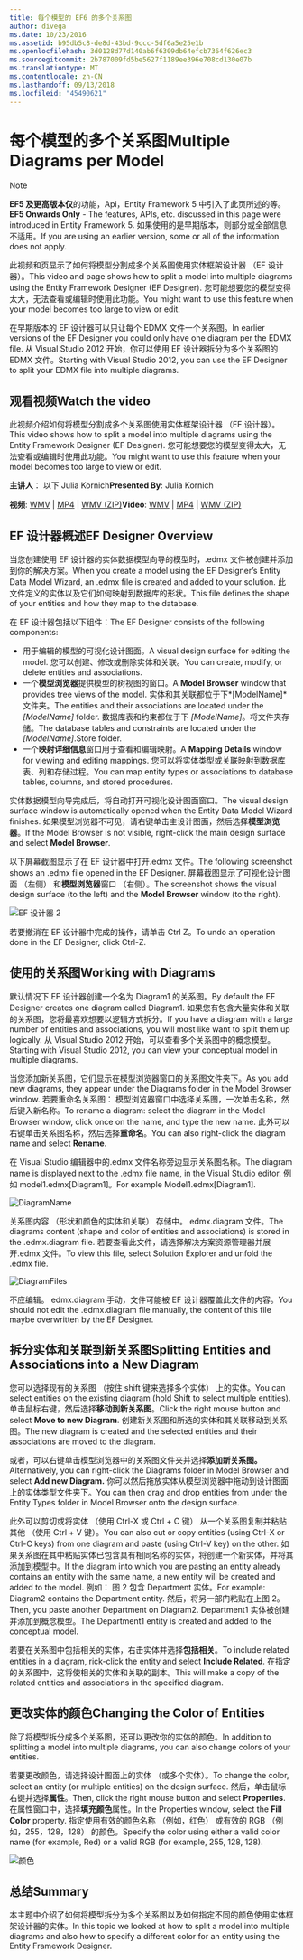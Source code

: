 ```yaml
---
title: 每个模型的 EF6 的多个关系图
author: divega
ms.date: 10/23/2016
ms.assetid: b95db5c8-de8d-43bd-9ccc-5df6a5e25e1b
ms.openlocfilehash: 3d0128d77d140ab6f6309db64efcb7364f626ec3
ms.sourcegitcommit: 2b787009fd5be5627f1189ee396e708cd130e07b
ms.translationtype: MT
ms.contentlocale: zh-CN
ms.lasthandoff: 09/13/2018
ms.locfileid: "45490621"
---
```

# <a name="multiple-diagrams-per-model"></a><span data-ttu-id="8587e-102">每个模型的多个关系图</span><span class="sxs-lookup"><span data-stu-id="8587e-102">Multiple Diagrams per Model</span></span>
> [!NOTE]
> <span data-ttu-id="8587e-103">**EF5 及更高版本仅**的功能，Api，Entity Framework 5 中引入了此页所述的等。</span><span class="sxs-lookup"><span data-stu-id="8587e-103">**EF5 Onwards Only** - The features, APIs, etc. discussed in this page were introduced in Entity Framework 5.</span></span> <span data-ttu-id="8587e-104">如果使用的是早期版本，则部分或全部信息不适用。</span><span class="sxs-lookup"><span data-stu-id="8587e-104">If you are using an earlier version, some or all of the information does not apply.</span></span>

<span data-ttu-id="8587e-105">此视频和页显示了如何将模型分割成多个关系图使用实体框架设计器 （EF 设计器）。</span><span class="sxs-lookup"><span data-stu-id="8587e-105">This video and page shows how to split a model into multiple diagrams using the Entity Framework Designer (EF Designer).</span></span> <span data-ttu-id="8587e-106">您可能想要您的模型变得太大，无法查看或编辑时使用此功能。</span><span class="sxs-lookup"><span data-stu-id="8587e-106">You might want to use this feature when your model becomes too large to view or edit.</span></span>

<span data-ttu-id="8587e-107">在早期版本的 EF 设计器可以只让每个 EDMX 文件一个关系图。</span><span class="sxs-lookup"><span data-stu-id="8587e-107">In earlier versions of the EF Designer you could only have one diagram per the EDMX file.</span></span> <span data-ttu-id="8587e-108">从 Visual Studio 2012 开始，你可以使用 EF 设计器拆分为多个关系图的 EDMX 文件。</span><span class="sxs-lookup"><span data-stu-id="8587e-108">Starting with Visual Studio 2012, you can use the EF Designer to split your EDMX file into multiple diagrams.</span></span>

## <a name="watch-the-video"></a><span data-ttu-id="8587e-109">观看视频</span><span class="sxs-lookup"><span data-stu-id="8587e-109">Watch the video</span></span>
<span data-ttu-id="8587e-110">此视频介绍如何将模型分割成多个关系图使用实体框架设计器 （EF 设计器）。</span><span class="sxs-lookup"><span data-stu-id="8587e-110">This video shows how to split a model into multiple diagrams using the Entity Framework Designer (EF Designer).</span></span> <span data-ttu-id="8587e-111">您可能想要您的模型变得太大，无法查看或编辑时使用此功能。</span><span class="sxs-lookup"><span data-stu-id="8587e-111">You might want to use this feature when your model becomes too large to view or edit.</span></span>

<span data-ttu-id="8587e-112">**主讲人**： 以下 Julia Kornich</span><span class="sxs-lookup"><span data-stu-id="8587e-112">**Presented By**: Julia Kornich</span></span>

<span data-ttu-id="8587e-113">**视频**: [WMV](http://download.microsoft.com/download/5/C/2/5C2B52AB-5532-426F-B078-1E253341B5FA/HDI-ITPro-MSDN-winvideo-multiplediagrams.wmv) | [MP4](http://download.microsoft.com/download/5/C/2/5C2B52AB-5532-426F-B078-1E253341B5FA/HDI-ITPro-MSDN-mp4video-multiplediagrams.m4v) | [WMV (ZIP)](http://download.microsoft.com/download/5/C/2/5C2B52AB-5532-426F-B078-1E253341B5FA/HDI-ITPro-MSDN-winvideo-multiplediagrams.zip)</span><span class="sxs-lookup"><span data-stu-id="8587e-113">**Video**: [WMV](http://download.microsoft.com/download/5/C/2/5C2B52AB-5532-426F-B078-1E253341B5FA/HDI-ITPro-MSDN-winvideo-multiplediagrams.wmv) | [MP4](http://download.microsoft.com/download/5/C/2/5C2B52AB-5532-426F-B078-1E253341B5FA/HDI-ITPro-MSDN-mp4video-multiplediagrams.m4v) | [WMV (ZIP)](http://download.microsoft.com/download/5/C/2/5C2B52AB-5532-426F-B078-1E253341B5FA/HDI-ITPro-MSDN-winvideo-multiplediagrams.zip)</span></span>

## <a name="ef-designer-overview"></a><span data-ttu-id="8587e-114">EF 设计器概述</span><span class="sxs-lookup"><span data-stu-id="8587e-114">EF Designer Overview</span></span>

<span data-ttu-id="8587e-115">当您创建使用 EF 设计器的实体数据模型向导的模型时，.edmx 文件被创建并添加到你的解决方案。</span><span class="sxs-lookup"><span data-stu-id="8587e-115">When you create a model using the EF Designer’s Entity Data Model Wizard, an .edmx file is created and added to your solution.</span></span> <span data-ttu-id="8587e-116">此文件定义的实体以及它们如何映射到数据库的形状。</span><span class="sxs-lookup"><span data-stu-id="8587e-116">This file defines the shape of your entities and how they map to the database.</span></span>

<span data-ttu-id="8587e-117">在 EF 设计器包括以下组件：</span><span class="sxs-lookup"><span data-stu-id="8587e-117">The EF Designer consists of the following components:</span></span>

-   <span data-ttu-id="8587e-118">用于编辑的模型的可视化设计图面。</span><span class="sxs-lookup"><span data-stu-id="8587e-118">A visual design surface for editing the model.</span></span> <span data-ttu-id="8587e-119">您可以创建、修改或删除实体和关联。</span><span class="sxs-lookup"><span data-stu-id="8587e-119">You can create, modify, or delete entities and associations.</span></span>
-   <span data-ttu-id="8587e-120">一个**模型浏览器**提供模型的树视图的窗口。</span><span class="sxs-lookup"><span data-stu-id="8587e-120">A **Model Browser** window that provides tree views of the model.</span></span>  <span data-ttu-id="8587e-121">实体和其关联都位于下*\[ModelName\]* 文件夹。</span><span class="sxs-lookup"><span data-stu-id="8587e-121">The entities and their associations are located under the *\[ModelName\]* folder.</span></span> <span data-ttu-id="8587e-122">数据库表和约束都位于下 *\[ModelName\]*。将文件夹存储。</span><span class="sxs-lookup"><span data-stu-id="8587e-122">The database tables and constraints are located under the *\[ModelName\]*.Store folder.</span></span>
-   <span data-ttu-id="8587e-123">一个**映射详细信息**窗口用于查看和编辑映射。</span><span class="sxs-lookup"><span data-stu-id="8587e-123">A **Mapping Details** window for viewing and editing mappings.</span></span> <span data-ttu-id="8587e-124">您可以将实体类型或关联映射到数据库表、列和存储过程。</span><span class="sxs-lookup"><span data-stu-id="8587e-124">You can map entity types or associations to database tables, columns, and stored procedures.</span></span> 

<span data-ttu-id="8587e-125">实体数据模型向导完成后，将自动打开可视化设计图面窗口。</span><span class="sxs-lookup"><span data-stu-id="8587e-125">The visual design surface window is automatically opened when the Entity Data Model Wizard finishes.</span></span> <span data-ttu-id="8587e-126">如果模型浏览器不可见，请右键单击主设计图面，然后选择**模型浏览器**。</span><span class="sxs-lookup"><span data-stu-id="8587e-126">If the Model Browser is not visible, right-click the main design surface and select **Model Browser**.</span></span>

<span data-ttu-id="8587e-127">以下屏幕截图显示了在 EF 设计器中打开.edmx 文件。</span><span class="sxs-lookup"><span data-stu-id="8587e-127">The following screenshot shows an .edmx file opened in the EF Designer.</span></span> <span data-ttu-id="8587e-128">屏幕截图显示了可视化设计图面 （左侧） 和**模型浏览器**窗口 （右侧）。</span><span class="sxs-lookup"><span data-stu-id="8587e-128">The screenshot shows the visual design surface (to the left) and the **Model Browser** window (to the right).</span></span>

![EF 设计器 2](~/ef6/media/efdesigner2.png)

<span data-ttu-id="8587e-130">若要撤消在 EF 设计器中完成的操作，请单击 Ctrl Z。</span><span class="sxs-lookup"><span data-stu-id="8587e-130">To undo an operation done in the EF Designer, click Ctrl-Z.</span></span>

## <a name="working-with-diagrams"></a><span data-ttu-id="8587e-131">使用的关系图</span><span class="sxs-lookup"><span data-stu-id="8587e-131">Working with Diagrams</span></span>

<span data-ttu-id="8587e-132">默认情况下 EF 设计器创建一个名为 Diagram1 的关系图。</span><span class="sxs-lookup"><span data-stu-id="8587e-132">By default the EF Designer creates one diagram called Diagram1.</span></span> <span data-ttu-id="8587e-133">如果您有包含大量实体和关联的关系图，您将最喜欢想要以逻辑方式拆分。</span><span class="sxs-lookup"><span data-stu-id="8587e-133">If you have a diagram with a large number of entities and associations, you will most like want to split them up logically.</span></span> <span data-ttu-id="8587e-134">从 Visual Studio 2012 开始，可以查看多个关系图中的概念模型。</span><span class="sxs-lookup"><span data-stu-id="8587e-134">Starting with Visual Studio 2012, you can view your conceptual model in multiple diagrams.</span></span>   

<span data-ttu-id="8587e-135">当您添加新关系图，它们显示在模型浏览器窗口的关系图文件夹下。</span><span class="sxs-lookup"><span data-stu-id="8587e-135">As you add new diagrams, they appear under the Diagrams folder in the Model Browser window.</span></span> <span data-ttu-id="8587e-136">若要重命名关系图： 模型浏览器窗口中选择关系图，一次单击名称，然后键入新名称。</span><span class="sxs-lookup"><span data-stu-id="8587e-136">To rename a diagram: select the diagram in the Model Browser window, click once on the name, and type the new name.</span></span>  <span data-ttu-id="8587e-137">此外可以右键单击关系图名称，然后选择**重命名**。</span><span class="sxs-lookup"><span data-stu-id="8587e-137">You can also right-click the diagram name and select **Rename**.</span></span>

<span data-ttu-id="8587e-138">在 Visual Studio 编辑器中的.edmx 文件名称旁边显示关系图名称。</span><span class="sxs-lookup"><span data-stu-id="8587e-138">The diagram name is displayed next to the .edmx file name, in the Visual Studio editor.</span></span> <span data-ttu-id="8587e-139">例如 model1.edmx\[Diagram1\]。</span><span class="sxs-lookup"><span data-stu-id="8587e-139">For example Model1.edmx\[Diagram1\].</span></span>

![DiagramName](~/ef6/media/diagramname.png)

<span data-ttu-id="8587e-141">关系图内容 （形状和颜色的实体和关联） 存储中。 edmx.diagram 文件。</span><span class="sxs-lookup"><span data-stu-id="8587e-141">The diagrams content (shape and color of entities and associations) is stored in the .edmx.diagram file.</span></span> <span data-ttu-id="8587e-142">若要查看此文件，请选择解决方案资源管理器并展开.edmx 文件。</span><span class="sxs-lookup"><span data-stu-id="8587e-142">To view this file, select Solution Explorer and unfold the .edmx file.</span></span> 

![DiagramFiles](~/ef6/media/diagramfiles.png)

<span data-ttu-id="8587e-144">不应编辑。 edmx.diagram 手动，文件可能被 EF 设计器覆盖此文件的内容。</span><span class="sxs-lookup"><span data-stu-id="8587e-144">You should not edit the .edmx.diagram file manually, the content of this file maybe overwritten by the EF Designer.</span></span>
 
## <a name="splitting-entities-and-associations-into-a-new-diagram"></a><span data-ttu-id="8587e-145">拆分实体和关联到新关系图</span><span class="sxs-lookup"><span data-stu-id="8587e-145">Splitting Entities and Associations into a New Diagram</span></span>

<span data-ttu-id="8587e-146">您可以选择现有的关系图 （按住 shift 键来选择多个实体） 上的实体。</span><span class="sxs-lookup"><span data-stu-id="8587e-146">You can select entities on the existing diagram (hold Shift to select multiple entities).</span></span> <span data-ttu-id="8587e-147">单击鼠标右键，然后选择**移动到新关系图**。</span><span class="sxs-lookup"><span data-stu-id="8587e-147">Click the right mouse button and select **Move to new Diagram**.</span></span> <span data-ttu-id="8587e-148">创建新关系图和所选的实体和其关联移动到关系图。</span><span class="sxs-lookup"><span data-stu-id="8587e-148">The new diagram is created and the selected entities and their associations are moved to the diagram.</span></span>

<span data-ttu-id="8587e-149">或者，可以右键单击模型浏览器中的关系图文件夹并选择**添加新关系图。**</span><span class="sxs-lookup"><span data-stu-id="8587e-149">Alternatively, you can right-click the Diagrams folder in Model Browser and select **Add new Diagram.**</span></span> <span data-ttu-id="8587e-150">你可以然后拖放实体从模型浏览器中拖动到设计图面上的实体类型文件夹下。</span><span class="sxs-lookup"><span data-stu-id="8587e-150">You can then drag and drop entities from under the Entity Types folder in Model Browser onto the design surface.</span></span>

<span data-ttu-id="8587e-151">此外可以剪切或将实体 （使用 Ctrl-X 或 Ctrl + C 键） 从一个关系图复制并粘贴其他 （使用 Ctrl + V 键）。</span><span class="sxs-lookup"><span data-stu-id="8587e-151">You can also cut or copy entities (using Ctrl-X or Ctrl-C keys) from one diagram and paste (using Ctrl-V key) on the other.</span></span> <span data-ttu-id="8587e-152">如果关系图在其中粘贴实体已包含具有相同名称的实体，将创建一个新实体，并将其添加到模型中。</span><span class="sxs-lookup"><span data-stu-id="8587e-152">If the diagram into which you are pasting an entity already contains an entity with the same name, a new entity will be created and added to the model.</span></span>  <span data-ttu-id="8587e-153">例如： 图 2 包含 Department 实体。</span><span class="sxs-lookup"><span data-stu-id="8587e-153">For example: Diagram2 contains the Department entity.</span></span> <span data-ttu-id="8587e-154">然后，将另一部门粘贴在上图 2。</span><span class="sxs-lookup"><span data-stu-id="8587e-154">Then, you paste another Department on Diagram2.</span></span> <span data-ttu-id="8587e-155">Department1 实体被创建并添加到概念模型。</span><span class="sxs-lookup"><span data-stu-id="8587e-155">The Department1 entity is created and added to the conceptual model.</span></span>   

<span data-ttu-id="8587e-156">若要在关系图中包括相关的实体，右击实体并选择**包括相关**。</span><span class="sxs-lookup"><span data-stu-id="8587e-156">To include related entities in a diagram, rick-click the entity and select **Include Related**.</span></span> <span data-ttu-id="8587e-157">在指定的关系图中，这将使相关的实体和关联的副本。</span><span class="sxs-lookup"><span data-stu-id="8587e-157">This will make a copy of the related entities and associations in the specified diagram.</span></span>

## <a name="changing-the-color-of-entities"></a><span data-ttu-id="8587e-158">更改实体的颜色</span><span class="sxs-lookup"><span data-stu-id="8587e-158">Changing the Color of Entities</span></span>

<span data-ttu-id="8587e-159">除了将模型拆分成多个关系图，还可以更改你的实体的颜色。</span><span class="sxs-lookup"><span data-stu-id="8587e-159">In addition to splitting a model into multiple diagrams, you can also change colors of your entities.</span></span>

<span data-ttu-id="8587e-160">若要更改颜色，请选择设计图面上的实体 （或多个实体）。</span><span class="sxs-lookup"><span data-stu-id="8587e-160">To change the color, select an entity (or multiple entities) on the design surface.</span></span> <span data-ttu-id="8587e-161">然后，单击鼠标右键并选择**属性**。</span><span class="sxs-lookup"><span data-stu-id="8587e-161">Then, click the right mouse button and select **Properties**.</span></span> <span data-ttu-id="8587e-162">在属性窗口中，选择**填充颜色**属性。</span><span class="sxs-lookup"><span data-stu-id="8587e-162">In the Properties window, select the **Fill Color** property.</span></span> <span data-ttu-id="8587e-163">指定使用有效的颜色名称 （例如，红色） 或有效的 RGB （例如，255，128，128） 的颜色。</span><span class="sxs-lookup"><span data-stu-id="8587e-163">Specify the color using either a valid color name (for example, Red) or a valid RGB (for example, 255, 128, 128).</span></span> 

![颜色](~/ef6/media/color.png)

## <a name="summary"></a><span data-ttu-id="8587e-165">总结</span><span class="sxs-lookup"><span data-stu-id="8587e-165">Summary</span></span>

<span data-ttu-id="8587e-166">本主题中介绍了如何将模型拆分为多个关系图以及如何指定不同的颜色使用实体框架设计器的实体。</span><span class="sxs-lookup"><span data-stu-id="8587e-166">In this topic we looked at how to split a model into multiple diagrams and also how to specify a different color for an entity using the Entity Framework Designer.</span></span> 

